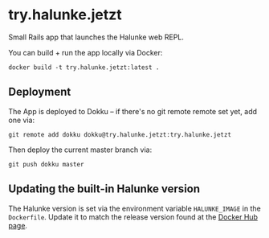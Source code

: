 # try.halunke.jetzt

Small Rails app that launches the Halunke web REPL.

You can build + run the app locally via Docker:

```
docker build -t try.halunke.jetzt:latest .
```

## Deployment

The App is deployed to Dokku – if there's no git remote remote set yet, add one via:

```
git remote add dokku dokku@try.halunke.jetzt:try.halunke.jetzt
```

Then deploy the current master branch via:

```
git push dokku master
```

## Updating the built-in Halunke version

The Halunke version is set via the environment variable `HALUNKE_IMAGE` in the `Dockerfile`. Update it to match the release version found at the [Docker Hub page](https://hub.docker.com/r/moonglum/halunke/builds/).
